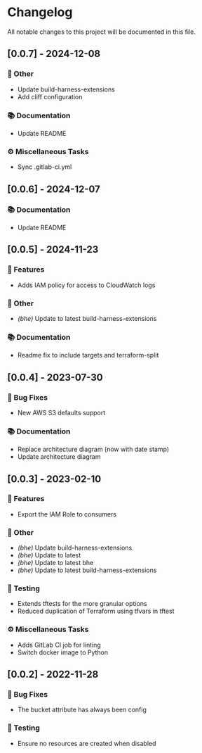 # Changelog

All notable changes to this project will be documented in this file.

## [0.0.7] - 2024-12-08

### 💼 Other

- Update build-harness-extensions
- Add cliff configuration

### 📚 Documentation

- Update README

### ⚙️ Miscellaneous Tasks

- Sync .gitlab-ci.yml

## [0.0.6] - 2024-12-07

### 📚 Documentation

- Update README

## [0.0.5] - 2024-11-23

### 🚀 Features

- Adds IAM policy for access to CloudWatch logs

### 💼 Other

- *(bhe)* Update to latest build-harness-extensions

### 📚 Documentation

- Readme fix to include targets and terraform-split

## [0.0.4] - 2023-07-30

### 🐛 Bug Fixes

- New AWS S3 defaults support

### 📚 Documentation

- Replace architecture diagram (now with date stamp)
- Update architecture diagram

## [0.0.3] - 2023-02-10

### 🚀 Features

- Export the IAM Role to consumers

### 💼 Other

- *(bhe)* Update build-harness-extensions
- *(bhe)* Update to latest
- *(bhe)* Update to latest bhe
- *(bhe)* Update to latest build-harness-extensions

### 🧪 Testing

- Extends tftests for the more granular options
- Reduced duplication of Terraform using tfvars in tftest

### ⚙️ Miscellaneous Tasks

- Adds GitLab CI job for linting
- Switch docker image to Python

## [0.0.2] - 2022-11-28

### 🐛 Bug Fixes

- The bucket attribute has always been config

### 🧪 Testing

- Ensure no resources are created when disabled

<!-- generated by git-cliff -->
